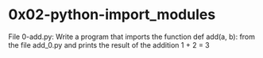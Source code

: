 # 0x02-python-import_modules

File 0-add.py: Write a program that imports the function def add(a, b): from the file add_0.py and prints the result of the addition 1 + 2 = 3
